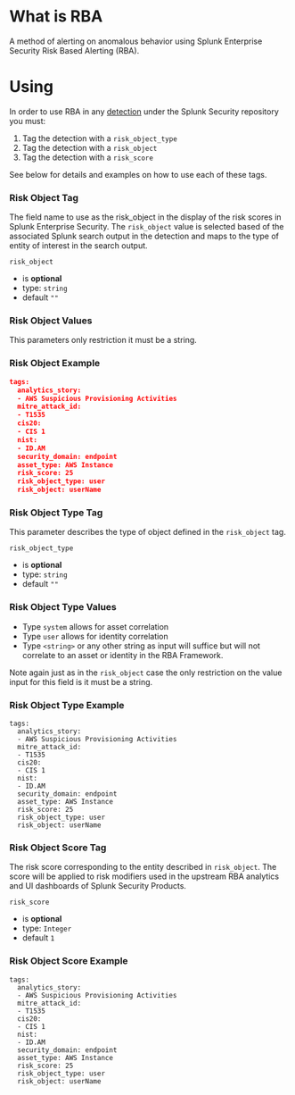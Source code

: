 # What is RBA
A method of alerting on anomalous behavior using Splunk Enterprise Security Risk Based Alerting (RBA). 

# Using
In order to use RBA in any [detection](https://github.com/splunk/security-content/tree/develop/detections) under the Splunk Security repository you must:

1. Tag the detection with a `risk_object_type` 
2. Tag the detection with a `risk_object`
3. Tag the detection with a `risk_score`

See below for details and examples on how to use each of these tags. 

### Risk Object Tag

The field name to use as the risk_object in the display of the risk scores in Splunk Enterprise Security. The `risk_object` value is selected based of the associated Splunk search output in the detection and maps to the type of entity of interest in the search output.    

`risk_object`

* is **optional**
* type: `string`
* default `""`

### Risk Object Values

This parameters only restriction it must be a string.

### Risk Object Example 

```json
tags:
  analytics_story:
  - AWS Suspicious Provisioning Activities
  mitre_attack_id:
  - T1535
  cis20:
  - CIS 1
  nist:
  - ID.AM
  security_domain: endpoint
  asset_type: AWS Instance
  risk_score: 25
  risk_object_type: user
  risk_object: userName
```

### Risk Object Type Tag

This parameter describes the type of object defined in the `risk_object` tag. 

`risk_object_type`

* is **optional**
* type: `string`
* default `""`

### Risk Object Type Values
 
* Type `system` allows for asset correlation
* Type `user` allows for identity correlation
* Type `<string>` or any other string as input will suffice but will not correlate to an asset or identity in the RBA Framework. 

Note again just as in the ``risk_object`` case the only restriction on the value input for this field is it must be a string. 

### Risk Object Type Example 

```
tags:
  analytics_story:
  - AWS Suspicious Provisioning Activities
  mitre_attack_id:
  - T1535
  cis20:
  - CIS 1
  nist:
  - ID.AM
  security_domain: endpoint
  asset_type: AWS Instance
  risk_score: 25
  risk_object_type: user
  risk_object: userName
```

### Risk Object Score Tag

The risk score corresponding to the entity described in `risk_object`.  The score will be applied to risk modifiers used in the upstream RBA analytics and UI dashboards of Splunk Security Products.

`risk_score`

* is **optional**
* type: `Integer`
* default `1`

### Risk Object Score Example 

```
tags:
  analytics_story:
  - AWS Suspicious Provisioning Activities
  mitre_attack_id:
  - T1535
  cis20:
  - CIS 1
  nist:
  - ID.AM
  security_domain: endpoint
  asset_type: AWS Instance
  risk_score: 25
  risk_object_type: user
  risk_object: userName
```